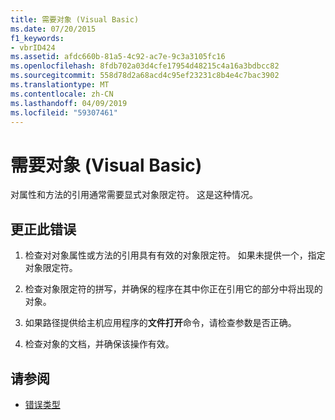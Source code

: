 ```yaml
---
title: 需要对象 (Visual Basic)
ms.date: 07/20/2015
f1_keywords:
- vbrID424
ms.assetid: afdc660b-81a5-4c92-ac7e-9c3a3105fc16
ms.openlocfilehash: 8fdb702a03d4cfe17954d48215c4a16a3bdbcc82
ms.sourcegitcommit: 558d78d2a68acd4c95ef23231c8b4e4c7bac3902
ms.translationtype: MT
ms.contentlocale: zh-CN
ms.lasthandoff: 04/09/2019
ms.locfileid: "59307461"
---
```

# <a name="object-required-visual-basic"></a>需要对象 (Visual Basic)
对属性和方法的引用通常需要显式对象限定符。 这是这种情况。  
  
## <a name="to-correct-this-error"></a>更正此错误  
  
1. 检查对对象属性或方法的引用具有有效的对象限定符。 如果未提供一个，指定对象限定符。  
  
2. 检查对象限定符的拼写，并确保的程序在其中你正在引用它的部分中将出现的对象。  
  
3. 如果路径提供给主机应用程序的**文件打开**命令，请检查参数是否正确。  
  
4. 检查对象的文档，并确保该操作有效。  
  
## <a name="see-also"></a>请参阅

- [错误类型](../../../visual-basic/programming-guide/language-features/error-types.md)

